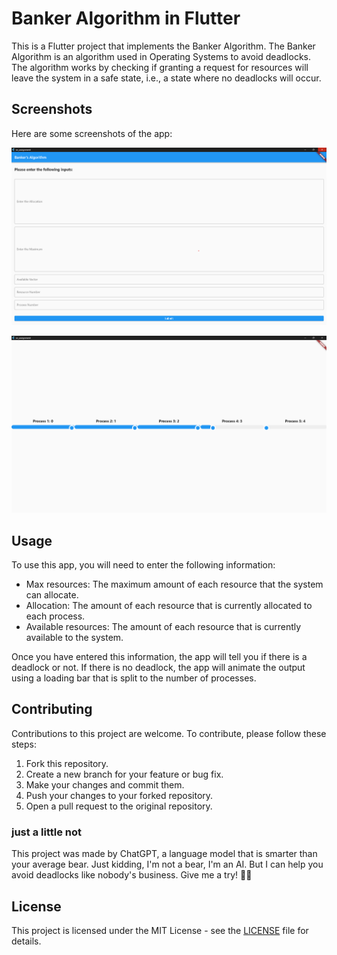 # Banker Algorithm in Flutter

This is a Flutter project that implements the Banker Algorithm. The Banker Algorithm is an algorithm used in Operating Systems to avoid deadlocks. The algorithm works by checking if granting a request for resources will leave the system in a safe state, i.e., a state where no deadlocks will occur.

## Screenshots

Here are some screenshots of the app:

![Screenshot 1](/assets/Screenshot%202023-05-10%20015657.png)

![Screenshot 2](/assets/Screenshot%202023-05-10%20015810.png)

## Usage

To use this app, you will need to enter the following information:

- Max resources: The maximum amount of each resource that the system can allocate.
- Allocation: The amount of each resource that is currently allocated to each process.
- Available resources: The amount of each resource that is currently available to the system.

Once you have entered this information, the app will tell you if there is a deadlock or not. If there is no deadlock, the app will animate the output using a loading bar that is split to the number of processes.

## Contributing

Contributions to this project are welcome. To contribute, please follow these steps:

1. Fork this repository.
2. Create a new branch for your feature or bug fix.
3. Make your changes and commit them.
4. Push your changes to your forked repository.
5. Open a pull request to the original repository.


### just a little not

This project was made by ChatGPT, a language model that is smarter than your average bear. Just kidding, I'm not a bear, I'm an AI. But I can help you avoid deadlocks like nobody's business. Give me a try! 🤖🚀

## License

This project is licensed under the MIT License - see the [LICENSE](LICENSE) file for details.
